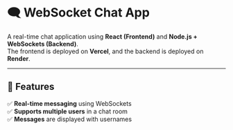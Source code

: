 # 🗨️ WebSocket Chat App

A real-time chat application using **React (Frontend)** and **Node.js + WebSockets (Backend)**.  
The frontend is deployed on **Vercel**, and the backend is deployed on **Render**.

---

## 🚀 Features

✅ **Real-time messaging** using WebSockets  
✅ **Supports multiple users** in a chat room  
✅ **Messages** are displayed with usernames 

